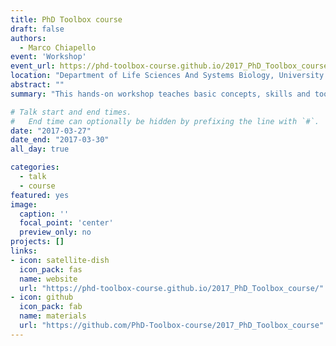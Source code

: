 ```yaml
---
title: PhD Toolbox course
draft: false
authors: 
  - Marco Chiapello
event: 'Workshop'
event_url: https://phd-toolbox-course.github.io/2017_PhD_Toolbox_course/
location: "Department of Life Sciences And Systems Biology, University of Turin"
abstract: ""
summary: "This hands-on workshop teaches basic concepts, skills and tools for working more effectively with data"

# Talk start and end times.
#   End time can optionally be hidden by prefixing the line with `#`.
date: "2017-03-27"
date_end: "2017-03-30"
all_day: true

categories:
  - talk
  - course
featured: yes
image:
  caption: ''
  focal_point: 'center'
  preview_only: no
projects: []
links:
- icon: satellite-dish
  icon_pack: fas
  name: website
  url: "https://phd-toolbox-course.github.io/2017_PhD_Toolbox_course/"
- icon: github
  icon_pack: fab
  name: materials
  url: "https://github.com/PhD-Toolbox-course/2017_PhD_Toolbox_course"
---
```


